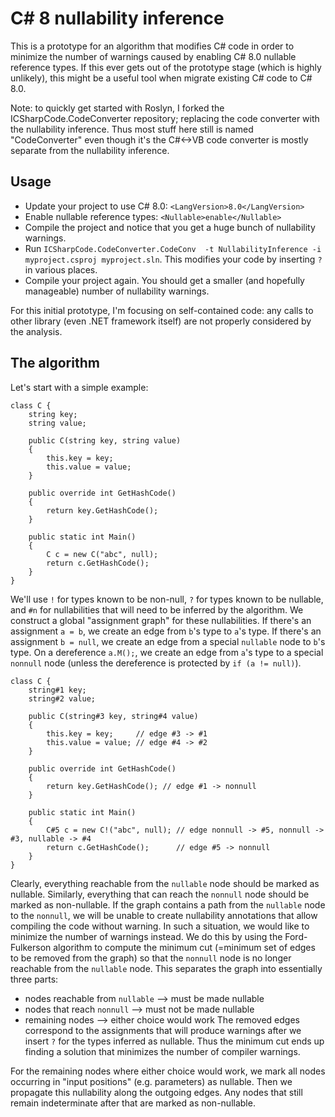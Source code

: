 # C# 8 nullability inference

This is a prototype for an algorithm that modifies C# code in order to minimize the number of warnings caused by enabling C# 8.0 nullable reference types.
If this ever gets out of the prototype stage (which is highly unlikely), this might be a useful tool when migrate existing C# code to C# 8.0.

Note: to quickly get started with Roslyn, I forked the ICSharpCode.CodeConverter repository; replacing the code converter with the nullability inference.
Thus most stuff here still is named "CodeConverter" even though it's the C#<->VB code converter is mostly separate from the nullability inference.

## Usage
  * Update your project to use C# 8.0: `<LangVersion>8.0</LangVersion>`
  * Enable nullable reference types: `<Nullable>enable</Nullable>`
  * Compile the project and notice that you get a huge bunch of nullability warnings.
  * Run `ICSharpCode.CodeConverter.CodeConv  -t NullabilityInference -i myproject.csproj myproject.sln`. This modifies your code by inserting `?` in various places.
  * Compile your project again. You should get a smaller (and hopefully manageable) number of nullability warnings.

For this initial prototype, I'm focusing on self-contained code: any calls to other library (even .NET framework itself) are not properly considered by the analysis.

## The algorithm

Let's start with a simple example:

```
class C {
	string key;
	string value;
	
	public C(string key, string value)
	{
		this.key = key;
		this.value = value;
	}
	
	public override int GetHashCode()
	{
		return key.GetHashCode();
	}
	
	public static int Main()
	{
		C c = new C("abc", null);
		return c.GetHashCode();
	}
}
```

We'll use `!` for types known to be non-null, `?` for types known to be nullable, and `#n` for nullabilities that will need to be inferred by the algorithm.
We construct a global "assignment graph" for these nullabilities.
If there's an assignment `a = b`, we create an edge from `b`'s type to `a`'s type.
If there's an assignment `b = null`, we create an edge from a special `nullable` node to `b`'s type.
On a dereference `a.M();`, we create an edge from `a`'s type to a special `nonnull` node (unless the dereference is protected by `if (a != null)`).

```
class C {
	string#1 key;
	string#2 value;
	
	public C(string#3 key, string#4 value)
	{
		this.key = key;     // edge #3 -> #1
		this.value = value; // edge #4 -> #2
	}
	
	public override int GetHashCode()
	{
		return key.GetHashCode(); // edge #1 -> nonnull
	}
	
	public static int Main()
	{
		C#5 c = new C!("abc", null); // edge nonnull -> #5, nonnull -> #3, nullable -> #4
		return c.GetHashCode();      // edge #5 -> nonnull
	}
}
```

Clearly, everything reachable from the `nullable` node should be marked as nullable.
Similarly, everything that can reach the `nonnull` node should be marked as non-nullable.
If the graph contains a path from the `nullable` node to the `nonnull`, we will be unable to create nullability annotations that allow compiling the code without warning.
In such a situation, we would like to minimize the number of warnings instead.
We do this by using the Ford-Fulkerson algorithm to compute the minimum cut (=minimum set of edges to be removed from the graph) so
that the `nonnull` node is no longer reachable from the `nullable` node.
This separates the graph into essentially three parts:
  * nodes reachable from `nullable` --> must be made nullable
  * nodes that reach `nonnull` --> must not be made nullable
  * remaining nodes --> either choice would work
The removed edges correspond to the assignments that will produce warnings after we insert `?` for the types inferred as nullable.
Thus the minimum cut ends up finding a solution that minimizes the number of compiler warnings.

For the remaining nodes where either choice would work, we mark all nodes occurring in "input positions" (e.g. parameters) as nullable.
Then we propagate this nullability along the outgoing edges.
Any nodes that still remain indeterminate after that are marked as non-nullable.
